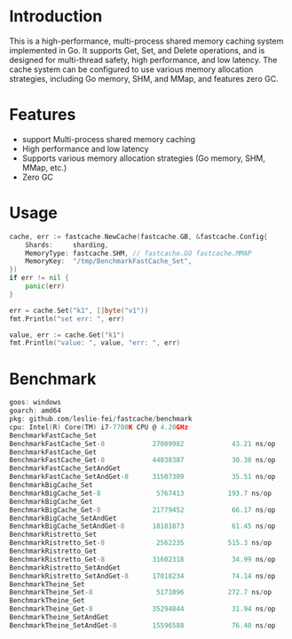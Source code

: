 # Introduction

This is a high-performance, multi-process shared memory caching system implemented in Go. It supports Get, Set, and Delete operations, and is designed for multi-thread safety, high performance, and low latency. The cache system can be configured to use various memory allocation strategies, including Go memory, SHM, and MMap, and features zero GC.

# Features

 - support Multi-process shared memory caching
 - High performance and low latency
 - Supports various memory allocation strategies (Go memory, SHM, MMap, etc.)
 - Zero GC

# Usage

```go
cache, err := fastcache.NewCache(fastcache.GB, &fastcache.Config{
    Shards:     sharding,
    MemoryType: fastcache.SHM, // fastcache.GO fastcache.MMAP
    MemoryKey:  "/tmp/BenchmarkFastCache_Set",
})
if err != nil {
    panic(err)
}

err = cache.Set("k1", []byte("v1"))
fmt.Println("set err: ", err)

value, err := cache.Get("k1")
fmt.Println("value: ", value, "err: ", err)
```

# Benchmark

```go
goos: windows
goarch: amd64
pkg: github.com/leslie-fei/fastcache/benchmark
cpu: Intel(R) Core(TM) i7-7700K CPU @ 4.20GHz
BenchmarkFastCache_Set
BenchmarkFastCache_Set-8         	27009982	        43.21 ns/op	       0 B/op	       0 allocs/op
BenchmarkFastCache_Get
BenchmarkFastCache_Get-8         	44038387	        30.38 ns/op	       0 B/op	       0 allocs/op
BenchmarkFastCache_SetAndGet
BenchmarkFastCache_SetAndGet-8   	31507309	        35.51 ns/op	       0 B/op	       0 allocs/op
BenchmarkBigCache_Set
BenchmarkBigCache_Set-8          	 5767413	       193.7 ns/op	     702 B/op	       0 allocs/op
BenchmarkBigCache_Get
BenchmarkBigCache_Get-8          	21779452	        66.17 ns/op	     255 B/op	       2 allocs/op
BenchmarkBigCache_SetAndGet
BenchmarkBigCache_SetAndGet-8    	18181873	        61.45 ns/op	     296 B/op	       1 allocs/op
BenchmarkRistretto_Set
BenchmarkRistretto_Set-8         	 2562235	       515.3 ns/op	     122 B/op	       3 allocs/op
BenchmarkRistretto_Get
BenchmarkRistretto_Get-8         	31602318	        34.99 ns/op	      17 B/op	       1 allocs/op
BenchmarkRistretto_SetAndGet
BenchmarkRistretto_SetAndGet-8   	17018234	        74.14 ns/op	      35 B/op	       1 allocs/op
BenchmarkTheine_Set
BenchmarkTheine_Set-8            	 5171096	       272.7 ns/op	       0 B/op	       0 allocs/op
BenchmarkTheine_Get
BenchmarkTheine_Get-8            	35294844	        31.94 ns/op	       0 B/op	       0 allocs/op
BenchmarkTheine_SetAndGet
BenchmarkTheine_SetAndGet-8      	15596588	        76.40 ns/op	       0 B/op	       0 allocs/op
```